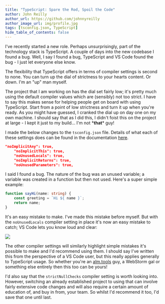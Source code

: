 ```yaml
---
title: "TypeScript: Spare the Rod, Spoil the Code"
author: John Reilly
author_url: https://github.com/johnnyreilly
author_image_url: img/profile.jpg
tags: [tsconfig.json, TypeScript]
hide_table_of_contents: false
---
```

I've recently started a new role. Perhaps unsurprisingly, part of the technology stack is TypeScript. A couple of days into the new codebase I found a bug. Well, I say I found a bug, TypeScript and VS Code found the bug - I just let everyone else know.

 The flexibility that TypeScript offers in terms of compiler settings is second to none. You can turn up the dial of strictness to your hearts content. Or down. I'm an "up" man myself.

The project that I am working on has the dial set fairly low; it's pretty much using the default compiler values which are (sensibly) not too strict. I have to say this makes sense for helping people get on board with using TypeScript. Start from a point of low strictness and turn it up when you're ready. As you might have guessed, I cranked the dial up on day one on my own machine. I should say that as I did this, I didn't foist this on the project at large - I kept it just to my build... I'm not \***that**\* guy!

I made the below changes to the `tsconfig.json` file. Details of what each of these settings does can be found in the documentation [here](<https://www.typescriptlang.org/docs/handbook/compiler-options.html>).

```json
"noImplicitAny": true,
    "noImplicitThis": true,
    "noUnusedLocals": true,
    "noImplicitReturns": true,
    "noUnusedParameters": true,
```

I said I found a bug. The nature of the bug was an unused variable; a variable was created in a function but then not used. Here's a super simple example:

```ts
function sayHi(name: string) {
    const greeting = `Hi ${ name }`;
    return name;
}
```

It's an easy mistake to make. I've made this mistake before myself. But with the `noUnusedLocals` compiler setting in place it's now an easy mistake to catch; VS Code lets you know loud and clear:

![](https://2.bp.blogspot.com/-EgsBVxOeD88/WR_NvmhT0dI/AAAAAAAAEzk/LXOWhJyGGDEhr-AmLGqPjRbARQEB6h_ZwCPcB/s400/Screenshot%2B2017-05-20%2B05.58.54.png)

The other compiler settings will similarly highlight simple mistakes it's possible to make and I'd recommend using them. I should say I've written this from the perspective of a VS Code user, but this really applies generally to TypeScript usage. So whether you're an [alm.tools](<http://alm.tools/>) guy, a WebStorm gal or something else entirely then this too can be yours!

I'd also say that the `strictNullChecks` compiler setting is worth looking into. However, switching an already established project to using that can involve fairly extensive code changes and will also require a certain amount of education of, and buy in from, your team. So whilst I'd recommend it too, I'd save that one until last.


